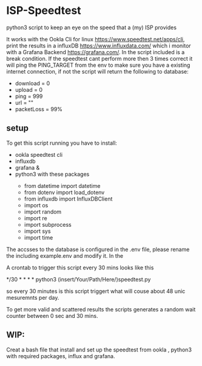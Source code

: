 # ISP-Speedtest
python3 script to keep an eye on the speed that a (my) ISP provides

It works with the Ookla Cli for linux https://www.speedtest.net/apps/cli, print the results in a influxDB https://www.influxdata.com/ which i monitor with a Grafana Backend https://grafana.com/.
In the script included is a break condition. If the speedtest cant perform more then 3 times correct it will ping the PING_TARGET from the env to make sure you have a existing internet connection, if not the script will return the following to database:
<ul>
    <li>download = 0</li>
    <li>upload = 0</li>
    <li>ping = 999</li>
    <li>url = ""</li>
    <li>packetLoss = 99%</li>
</ul>

<h2> setup</h2>

To get this script running you have to install:
<ul>
    <li>ookla speedtest cli</li>
    <li>influxdb</li>
    <li>grafana &</li>
    <li>python3 with these packages</li>
    <ul>
        <li>from datetime import datetime</li>
        <li>from dotenv import load_dotenv</li>
        <li>from influxdb import InfluxDBClient</li>
        <li>import os</li>
        <li>import random</li>
        <li>import re</li>
        <li>import subprocess</li>
        <li>import sys</li>
        <li>import time</li>
    </ul>
</ul>

The accsses to the database is configured in the .env file, please rename the including example.env and modify it.
In the 


A crontab to trigger this script every 30 mins looks like this

*/30    *       *       *       *       python3         (insert/Your/Path/Here/)speedtest.py

so every 30 minutes is this script triggert what will couse about 48 unic mesuremnts per day.


To get more valid and scattered results the scripts generates a random wait counter between 0 sec and 30 mins.

<h2>WIP:</h2>
Creat a bash file that install and set up the speedtest from ookla , python3 with required packages, influx and grafana.
